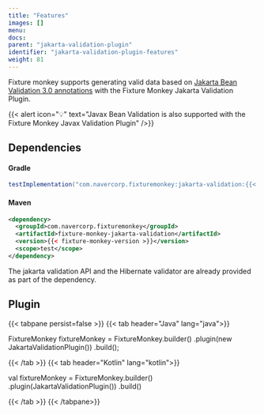 ```yaml
---
title: "Features"
images: []
menu:
docs:
parent: "jakarta-validation-plugin"
identifier: "jakarta-validation-plugin-features"
weight: 81
---
```


Fixture monkey supports generating valid data based on [Jakarta Bean Validation 3.0 annotations](https://beanvalidation.org/) with the Fixture Monkey Jakarta Validation Plugin.

{{< alert icon="💡" text="Javax Bean Validation is also supported with the Fixture Monkey Javax Validation Plugin" />}}

## Dependencies
#### Gradle
```groovy
testImplementation("com.navercorp.fixturemonkey:jakarta-validation:{{< fixture-monkey-version >}}")
```

#### Maven
```xml
<dependency>
  <groupId>com.navercorp.fixturemonkey</groupId>
  <artifactId>fixture-monkey-jakarta-validation</artifactId>
  <version>{{< fixture-monkey-version >}}</version>
  <scope>test</scope>
</dependency>
```

The jakarta validation API and the Hibernate validator are already provided as part of the dependency.

## Plugin
{{< tabpane persist=false >}}
{{< tab header="Java" lang="java">}}

FixtureMonkey fixtureMonkey = FixtureMonkey.builder()
    .plugin(new JakartaValidationPlugin())
    .build();

{{< /tab >}}
{{< tab header="Kotlin" lang="kotlin">}}

val fixtureMonkey = FixtureMonkey.builder()
    .plugin(JakartaValidationPlugin())
    .build()

{{< /tab >}}
{{< /tabpane>}}
